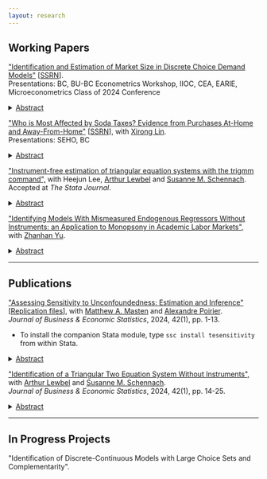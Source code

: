 ```yaml
---
layout: research
---
```


## Working Papers


["Identification and Estimation of Market Size in Discrete Choice Demand Models"](https://zhanglinqi.github.io/assets/pdf/market_size_Linqi_Zhang.pdf) [[SSRN](https://papers.ssrn.com/sol3/papers.cfm?abstract_id=4545848)].   
Presentations: BC, BU-BC Econometrics Workshop, IIOC, CEA, EARIE, Microeconometrics Class of 2024 Conference   
<details>
<summary><u>Abstract</u></summary> 
<p> Within the framework of Berry (1994) and Berry, Levinsohn, and Pakes (1995), the existing empirical industrial organization literature often assumes that market size is observed. However, the presence of an unobservable outside option is a common source of mismeasurement. Measurement errors in market size lead to inconsistent estimates of elasticities, diversion ratios, and counterfactual simulations. I explicitly model the market size, and prove point identification of the market size model along with all demand parameters in a random coefficients logit (BLP) model. No additional data beyond what is needed to estimate standard BLP models is required. Identification comes from the exogenous variation in product characteristics across markets and the nonlinearity of the demand system. I apply the method to a merger simulation in the carbonated soft drinks (CSD) market in the US, and find that assuming a market size larger than the true estimated size would underestimate merger price increases.
</p>
</details>


["Who is Most Affected by Soda Taxes? Evidence from Purchases At-Home and Away-From-Home"](https://zhanglinqi.github.io/assets/pdf/soda_tax_Linqi_Zhang.pdf) [[SSRN](https://papers.ssrn.com/sol3/papers.cfm?abstract_id=4953476)], with [Xirong Lin](http://www.xirong-lin.com).   
Presentations: SEHO, BC
<details>
<summary><u>Abstract</u></summary> 
<p> Using a novel dataset that includes at-home and away-from-home food purchases, we study who is affected by soda taxes. We nonparametrically estimate a random coefficient nested logit model to exploit the rich heterogeneity in preferences and price elasticities across households, including SNAP participants and non-SNAP-participant poor. By simulating its impacts, we find that soda taxes are less effective away-from-home while more effective at-home, especially by targeting the total sugar intake of the poor, those with high total dietary sugar, and households without children. Our results suggest that ignoring either segment can lead to biased policy implications.
</p>
</details>

["Instrument-free estimation of triangular equation systems with the trigmm command",](https://drive.google.com/file/d/1ssduVrNYEQ9bbyhdq8nTTbKCnfGndskI/view) with Heejun Lee, [Arthur Lewbel](https://sites.google.com/bc.edu/arthur-lewbel) and [Susanne M. Schennach](https://sites.google.com/a/brown.edu/smschenn/).   
Accepted at *The Stata Journal*.
<details>
<summary><u>Abstract</u></summary> 
<p> In this article, we introduce the Stata package trigmm. The trigmm command performs an estimation for the parameters of a triangular two equation system without instruments and reports standard errors. The method is based on Lewbel, Schennach, and Zhang
(Journal of Business & Economic Statistics, forthcoming), who have proposed sufficient
conditions for identification and derived associated moment conditions. The estimation is conducted by casting the moment conditions into the built-in Stata command gmm. The usage of package trigmm is illustrated with simulated data and sample commands.
</p>
</details>

["Identifying Models With Mismeasured Endogenous Regressors Without Instruments: an Application to Monopsony in Academic Labor Markets",](https://zhanglinqi.github.io/assets/pdf/noside_error_monopsony_LZ_ZY.pdf) with [Zhanhan Yu](https://yuzhanhan.github.io/personal-website/).
<details>
<summary><u>Abstract</u></summary> 
<p> We extend the linear triangular structural model considered in Lewbel, Schennach, and Zhang (2024) to allow for measurement errors in the endogenous regressor. We show identification of the causal effect and distributions of unobservables using higher-order moments of variables when instrumental variables or repeated measurements are not available. We apply this approach to study monopsony power in the labor market for university professors at public research universities within the University System of Georgia, addressing endogeneity and measurement error concerns related to faculty salaries in the absence of suitable instruments. We find evidence of monopsony, with the exploitation rate -- a common measure of monopsony power -- robustly estimated at 36%. Our analysis shows that ignoring measurement error would significantly underestimate monopsony power.
</p>
</details>

---

## Publications

["Assessing Sensitivity to Unconfoundedness: Estimation and Inference"](https://arxiv.org/abs/2012.15716) [[Replication files](https://dl.dropboxusercontent.com/s/rj6nxlh6howhzvg/Replication%20Code.zip?dl=0)], with [Matthew A. Masten](https://mattmasten.github.io) and [Alexandre Poirier](https://sites.google.com/site/alexpoirierecon/).      
*Journal of Business & Economic Statistics*, 2024, 42(1), pp. 1-13.

*   To install the companion Stata module, type `ssc install tesensitivity` from within Stata.

<details>
<summary><u>Abstract</u></summary> 
<p> This paper provides a set of methods for quantifying the robustness of treatment effects estimated using the unconfoundedness assumption (also known as selection on observables or conditional independence). Specifically, we estimate and do inference on bounds on various treatment effect parameters, like the average treatment effect (ATE) and the average effect of treatment on the treated (ATT), under nonparametric relaxations of the unconfoundedness assumption indexed by a scalar sensitivity parameter c. These relaxations allow for limited selection on unobservables, depending on the value of c. For large enough c, these bounds equal the no assumptions bounds. Using a non-standard bootstrap method, we show how to construct confidence bands for these bound functions which are uniform over all values of c. We illustrate these methods with an empirical application to effects of the National Supported Work Demonstration program. We implement these methods in a companion Stata module for easy use in practice.
</p>
</details>

["Identification of a Triangular Two Equation System Without Instruments",](https://drive.google.com/file/d/1XRAr9GDSg4ErfNVKHLHHbVtAsoKILQBI/view) with [Arthur Lewbel](https://sites.google.com/bc.edu/arthur-lewbel) and [Susanne M. Schennach](https://sites.google.com/a/brown.edu/smschenn/).   
*Journal of Business & Economic Statistics*, 2024, 42(1), pp. 14-25.
<details>
<summary><u>Abstract</u></summary> 
<p> We show that a standard linear triangular two equation system can be point identified, without the use of instruments or any other side information. We find that the only case where the model is not point identified is when a latent variable that causes endogeneity is normally distributed. In this non-identified case, we derive the sharp identified set. We apply our results to Acemoglu and Johnson’s (2007) model of life expectancy and GDP, obtaining point identification and comparable estimates to theirs, without using their (or any other) instrument.
</p>
</details>


---

## In Progress Projects

<!--"Buying in Small Quantities", with Yuzhi Yao. 
<details>
<summary><u>Abstract</u></summary> 
<p> Dollar stores feature products sold in small sizes, which are not necessarily cheaper in terms of unit price. The behavior of purchasing in smaller quantities, especially among low-income consumers, is puzzling given the quantity discount associated with bulk-buying. To unravel this phenomenon, we develop a structural model to disentangle potential explanations: limited access due to lack of transportation, liquidity constraints, and storage costs. </p>
</details>-->

<!--	<p style="margin: 0px 0px 30px;">-->



"Identification of Discrete-Continuous Models with Large Choice Sets and Complementarity".

<!--"Marijuana Tax and Product Variety".-->


<!--[back](./)-->
